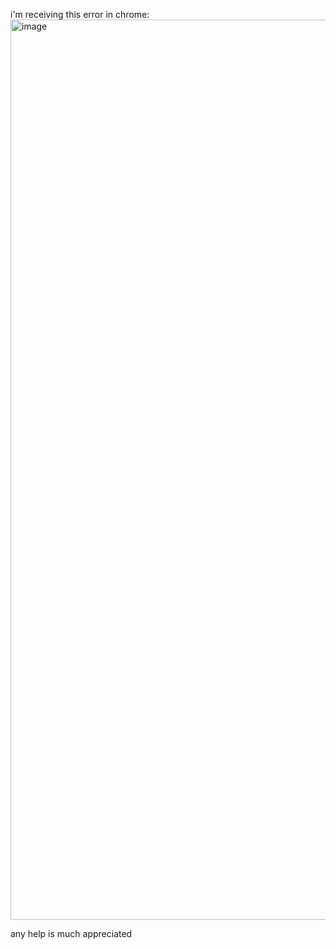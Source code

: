i'm receiving this error in chrome:
<img width="1440" alt="image" src="https://user-images.githubusercontent.com/94848716/221422079-6e8d2dd8-413a-465f-9f4f-ef14100d841c.png">


any help is much appreciated 
